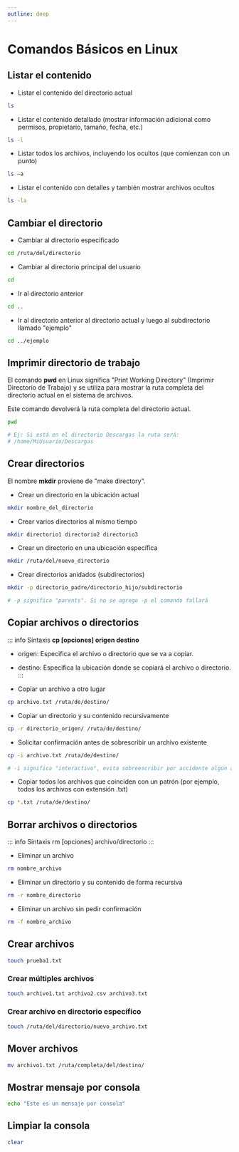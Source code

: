 ```yaml
---
outline: deep
---
```


# Comandos Básicos en Linux


## Listar el contenido

* Listar el contenido del directorio actual
```bash
ls
```

* Listar el contenido detallado (mostrar información adicional como permisos, propietario, tamaño, fecha, etc.)
```bash
ls -l
```

* Listar todos los archivos, incluyendo los ocultos (que comienzan con un punto)
```bash
ls –a
```

* Listar el contenido con detalles y también mostrar archivos ocultos
```bash
ls -la
```

## Cambiar el directorio

* Cambiar al directorio especificado
```bash
cd /ruta/del/directorio
```

* Cambiar al directorio principal del usuario
```bash
cd
```

* Ir al directorio anterior
```bash
cd ..
```

* Ir al directorio anterior al directorio actual y luego al subdirectorio llamado "ejemplo"
```bash
cd ../ejemplo
```

## Imprimir directorio de trabajo

El comando **pwd** en Linux significa "Print Working Directory" (Imprimir Directorio de Trabajo) y se utiliza para mostrar la ruta completa del directorio actual en el sistema de archivos.

Este comando devolverá la ruta completa del directorio actual.

```bash
pwd

# Ej: Si está en el directorio Descargas la ruta será:
# /home/MiUsuario/Descargas
```

## Crear directorios

El nombre **mkdir** proviene de "make directory".

* Crear un directorio en la ubicación actual
```bash
mkdir nombre_del_directorio
```

* Crear varios directorios al mismo tiempo
```bash
mkdir directorio1 directorio2 directorio3
```

* Crear un directorio en una ubicación específica
```bash
mkdir /ruta/del/nuevo_directorio
```

* Crear directorios anidados (subdirectorios)
```bash
mkdir -p directorio_padre/directorio_hijo/subdirectorio

# -p significa "parents". Si no se agrega -p el comando fallará
```

## Copiar archivos o directorios

::: info Sintaxis
**cp [opciones] origen destino**

* origen: Especifica el archivo o directorio que se va a copiar.
* destino: Especifica la ubicación donde se copiará el archivo o directorio.
:::

* Copiar un archivo a otro lugar
```bash
cp archivo.txt /ruta/de/destino/
```

* Copiar un directorio y su contenido recursivamente
```bash
cp -r directorio_origen/ /ruta/de/destino/
```

* Solicitar confirmación antes de sobrescribir un archivo existente
```bash
cp -i archivo.txt /ruta/de/destino/

# -i significa "interactivo", evita sobreescribir por accidente algún archivo
```

* Copiar todos los archivos que coinciden con un patrón (por ejemplo, todos los archivos con extensión .txt)
```bash
cp *.txt /ruta/de/destino/
```


## Borrar archivos o directorios

::: info Sintaxis
rm [opciones] archivo/directorio
:::


* Eliminar un archivo
```bash
rm nombre_archivo
```

* Eliminar un directorio y su contenido de forma recursiva
```bash
rm -r nombre_directorio
```

* Eliminar un archivo sin pedir confirmación
```bash
rm -f nombre_archivo
```


## Crear archivos

```bash
touch prueba1.txt
```

### Crear múltiples archivos

```bash
touch archivo1.txt archivo2.csv archivo3.txt
```

### Crear archivo en directorio específico

```bash
touch /ruta/del/directorio/nuevo_archivo.txt
```

## Mover archivos

```bash
mv archivo1.txt /ruta/completa/del/destino/
```

## Mostrar mensaje por consola

```bash
echo "Este es un mensaje por consola"
```

## Limpiar la consola

```bash
clear
```